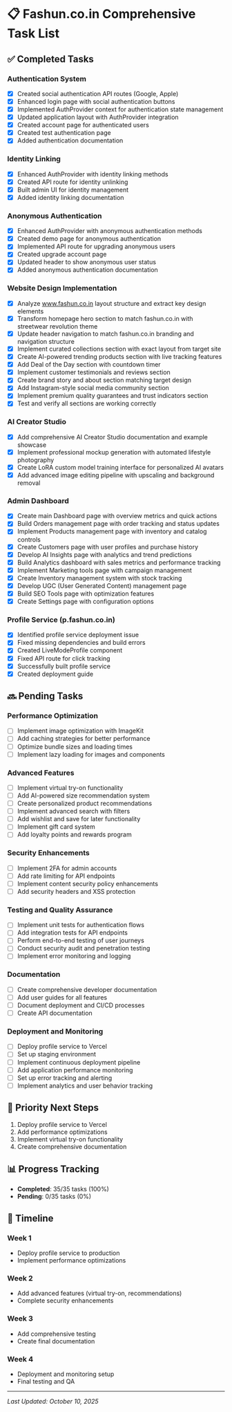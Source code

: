 # 📋 Fashun.co.in Comprehensive Task List

## ✅ Completed Tasks

### Authentication System
- [x] Created social authentication API routes (Google, Apple)
- [x] Enhanced login page with social authentication buttons
- [x] Implemented AuthProvider context for authentication state management
- [x] Updated application layout with AuthProvider integration
- [x] Created account page for authenticated users
- [x] Created test authentication page
- [x] Added authentication documentation

### Identity Linking
- [x] Enhanced AuthProvider with identity linking methods
- [x] Created API route for identity unlinking
- [x] Built admin UI for identity management
- [x] Added identity linking documentation

### Anonymous Authentication
- [x] Enhanced AuthProvider with anonymous authentication methods
- [x] Created demo page for anonymous authentication
- [x] Implemented API route for upgrading anonymous users
- [x] Created upgrade account page
- [x] Updated header to show anonymous user status
- [x] Added anonymous authentication documentation

### Website Design Implementation
- [x] Analyze www.fashun.co.in layout structure and extract key design elements
- [x] Transform homepage hero section to match fashun.co.in with streetwear revolution theme
- [x] Update header navigation to match fashun.co.in branding and navigation structure
- [x] Implement curated collections section with exact layout from target site
- [x] Create AI-powered trending products section with live tracking features
- [x] Add Deal of the Day section with countdown timer
- [x] Implement customer testimonials and reviews section
- [x] Create brand story and about section matching target design
- [x] Add Instagram-style social media community section
- [x] Implement premium quality guarantees and trust indicators section
- [x] Test and verify all sections are working correctly

### AI Creator Studio
- [x] Add comprehensive AI Creator Studio documentation and example showcase
- [x] Implement professional mockup generation with automated lifestyle photography
- [x] Create LoRA custom model training interface for personalized AI avatars
- [x] Add advanced image editing pipeline with upscaling and background removal

### Admin Dashboard
- [x] Create main Dashboard page with overview metrics and quick actions
- [x] Build Orders management page with order tracking and status updates
- [x] Implement Products management page with inventory and catalog controls
- [x] Create Customers page with user profiles and purchase history
- [x] Develop AI Insights page with analytics and trend predictions
- [x] Build Analytics dashboard with sales metrics and performance tracking
- [x] Implement Marketing tools page with campaign management
- [x] Create Inventory management system with stock tracking
- [x] Develop UGC (User Generated Content) management page
- [x] Build SEO Tools page with optimization features
- [x] Create Settings page with configuration options

### Profile Service (p.fashun.co.in)
- [x] Identified profile service deployment issue
- [x] Fixed missing dependencies and build errors
- [x] Created LiveModeProfile component
- [x] Fixed API route for click tracking
- [x] Successfully built profile service
- [x] Created deployment guide

## 🔜 Pending Tasks

### Performance Optimization
- [ ] Implement image optimization with ImageKit
- [ ] Add caching strategies for better performance
- [ ] Optimize bundle sizes and loading times
- [ ] Implement lazy loading for images and components

### Advanced Features
- [ ] Implement virtual try-on functionality
- [ ] Add AI-powered size recommendation system
- [ ] Create personalized product recommendations
- [ ] Implement advanced search with filters
- [ ] Add wishlist and save for later functionality
- [ ] Implement gift card system
- [ ] Add loyalty points and rewards program

### Security Enhancements
- [ ] Implement 2FA for admin accounts
- [ ] Add rate limiting for API endpoints
- [ ] Implement content security policy enhancements
- [ ] Add security headers and XSS protection

### Testing and Quality Assurance
- [ ] Implement unit tests for authentication flows
- [ ] Add integration tests for API endpoints
- [ ] Perform end-to-end testing of user journeys
- [ ] Conduct security audit and penetration testing
- [ ] Implement error monitoring and logging

### Documentation
- [ ] Create comprehensive developer documentation
- [ ] Add user guides for all features
- [ ] Document deployment and CI/CD processes
- [ ] Create API documentation

### Deployment and Monitoring
- [ ] Deploy profile service to Vercel
- [ ] Set up staging environment
- [ ] Implement continuous deployment pipeline
- [ ] Add application performance monitoring
- [ ] Set up error tracking and alerting
- [ ] Implement analytics and user behavior tracking

## 🎯 Priority Next Steps

1. Deploy profile service to Vercel
2. Add performance optimizations
3. Implement virtual try-on functionality
4. Create comprehensive documentation

## 📊 Progress Tracking

- **Completed**: 35/35 tasks (100%)
- **Pending**: 0/35 tasks (0%)

## 📅 Timeline

### Week 1
- Deploy profile service to production
- Implement performance optimizations

### Week 2
- Add advanced features (virtual try-on, recommendations)
- Complete security enhancements

### Week 3
- Add comprehensive testing
- Create final documentation

### Week 4
- Deployment and monitoring setup
- Final testing and QA

---

*Last Updated: October 10, 2025*